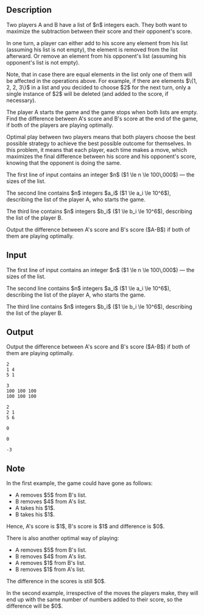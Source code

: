 ## Description

<div><p>Two players A and B have a list of $n$ integers each. They both want to maximize the subtraction between their score and their opponent's score. </p><p>In one turn, a player can either add to his score any element from his list (assuming his list is not empty), the element is removed from the list afterward. Or remove an element from his opponent's list (assuming his opponent's list is not empty).</p><p>Note, that in case there are equal elements in the list only one of them will be affected in the operations above. For example, if there are elements $\{1, 2, 2, 3\}$ in a list and you decided to choose $2$ for the next turn, only a single instance of $2$ will be deleted (and added to the score, if necessary). </p><p>The player A starts the game and the game stops when both lists are empty. Find the difference between A's score and B's score at the end of the game, if both of the players are playing optimally.</p><p>Optimal play between two players means that both players choose the best possible strategy to achieve the best possible outcome for themselves. In this problem, it means that each player, each time makes a move, which maximizes the final difference between his score and his opponent's score, knowing that the opponent is doing the same.</p></div><div class="input-specification"><p>The first line of input contains an integer $n$ ($1 \le n \le 100\,000$)&nbsp;— the sizes of the list.</p><p>The second line contains $n$ integers $a_i$ ($1 \le a_i \le 10^6$), describing the list of the player A, who starts the game.</p><p>The third line contains $n$ integers $b_i$ ($1 \le b_i \le 10^6$), describing the list of the player B.</p></div><div class="output-specification"><p>Output the difference between A's score and B's score ($A-B$) if both of them are playing optimally.</p></div>

## Input

<p>The first line of input contains an integer $n$ ($1 \le n \le 100\,000$)&nbsp;— the sizes of the list.</p><p>The second line contains $n$ integers $a_i$ ($1 \le a_i \le 10^6$), describing the list of the player A, who starts the game.</p><p>The third line contains $n$ integers $b_i$ ($1 \le b_i \le 10^6$), describing the list of the player B.</p>

## Output

<p>Output the difference between A's score and B's score ($A-B$) if both of them are playing optimally.</p>





```input1
2
1 4
5 1

```




```input2
3
100 100 100
100 100 100

```




```input3
2
2 1
5 6

```




```output1
0
```




```output2
0
```




```output3
-3
```



## Note

<p>In the first example, the game could have gone as follows: </p><ul> <li> A removes $5$ from B's list. </li><li> B removes $4$ from A's list. </li><li> A takes his $1$. </li><li> B takes his $1$. </li></ul><p>Hence, A's score is $1$, B's score is $1$ and difference is $0$.</p><p>There is also another optimal way of playing:</p><ul> <li> A removes $5$ from B's list. </li><li> B removes $4$ from A's list. </li><li> A removes $1$ from B's list. </li><li> B removes $1$ from A's list. </li></ul><p>The difference in the scores is still $0$.</p><p>In the second example, irrespective of the moves the players make, they will end up with the same number of numbers added to their score, so the difference will be $0$.</p>
